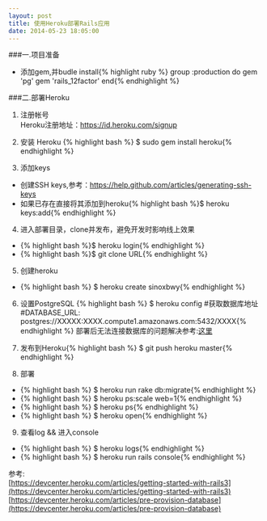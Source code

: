 ```yaml
---
layout: post
title: 使用Heroku部署Rails应用
date: 2014-05-23 18:05:00
---
```


###一.项目准备 

* 添加gem,并budle install{% highlight ruby %}
group :production do
 gem 'pg'
 gem 'rails_12factor'
end{% endhighlight %}  

###二.部署Heroku  

1. 注册帐号  
Heroku注册地址：https://id.heroku.com/signup

2. 安装 Heroku {% highlight bash %}
$ sudo gem install heroku{% endhighlight %}

3. 添加keys
* 创建SSH keys,参考：https://help.github.com/articles/generating-ssh-keys
* 如果已存在直接将其添加到heroku{% highlight bash %}$ heroku keys:add{% endhighlight %}

4. 进入部署目录，clone并发布，避免开发时影响线上效果
* {% highlight bash %}$ heroku login{% endhighlight %}
* {% highlight bash %}$ git clone URL{% endhighlight %}

5. 创建heroku
* {% highlight bash %} $ heroku create sinoxbwy{% endhighlight %}

6. 设置PostgreSQL {% highlight bash %}
$ heroku config #获取数据库地址  
#DATABASE_URL: postgres://XXXXX:XXXX.compute1.amazonaws.com:5432/XXXX{% endhighlight %}
部署后无法连接数据库的问题解决参考:[这里](https://devcenter.heroku.com/articles/pre-provision-database)

7. 发布到Heroku{% highlight bash %}
$ git push heroku master{% endhighlight %}

8. 部署    
* {% highlight bash %} $ heroku run rake db:migrate{% endhighlight %}
* {% highlight bash %} $ heroku ps:scale web=1{% endhighlight %}
* {% highlight bash %} $ heroku ps{% endhighlight %}
* {% highlight bash %} $ heroku open{% endhighlight %}

9. 查看log && 进入console
* {% highlight bash %} $ heroku logs{% endhighlight %}
* {% highlight bash %} $ heroku run rails console{% endhighlight %}

参考:  
[https://devcenter.heroku.com/articles/getting-started-with-rails3](https://devcenter.heroku.com/articles/getting-started-with-rails3)  
[https://devcenter.heroku.com/articles/pre-provision-database](https://devcenter.heroku.com/articles/pre-provision-database)